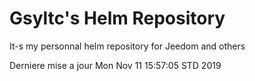 # Gsyltc's Helm Repository

It-s my personnal helm repository for Jeedom and others

Derniere mise a jour Mon Nov 11 15:57:05 STD 2019
